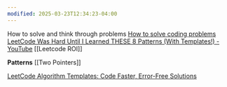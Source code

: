 ```yaml
---
modified: 2025-03-23T12:34:23-04:00
---
```


How to solve and think through problems 
[How to solve coding problems](https://www.youtube.com/watch?v=gK8KmTDtX8E&list=LL&index=19)
[LeetCode Was Hard Until I Learned THESE 8 Patterns (With Templates!) - YouTube](https://www.youtube.com/watch?v=RYT08CaYq6A)
[[Leetcode ROI]]

**Patterns**
[[Two Pointers]]



[LeetCode Algorithm Templates: Code Faster, Error-Free Solutions](https://algo.monster/templates)